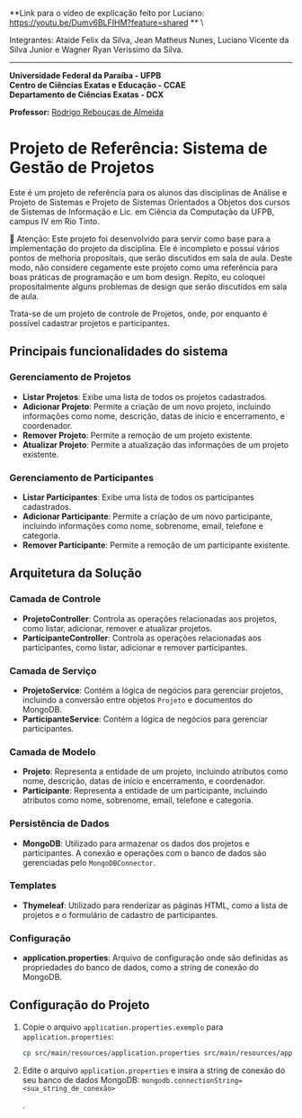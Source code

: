 **Link para o vídeo de explicação feito por Luciano: https://youtu.be/Dumv6BLFIHM?feature=shared ** \

Integrantes: Ataide Felix da Silva, Jean Matheus Nunes, Luciano Vicente da Silva Junior e
Wagner Ryan Verissimo da Silva.


________________________________________________________________________________________________
**Universidade Federal da Paraíba - UFPB** \
**Centro de Ciências Exatas e Educação - CCAE** \
**Departamento de Ciências Exatas - DCX**

**Professor:** [Rodrigo Rebouças de Almeida](http://rodrigor.com)

# Projeto de Referência: Sistema de Gestão de Projetos

Este é um projeto de referência para os alunos das disciplinas de Análise e 
Projeto de Sistemas e Projeto de Sistemas Orientados a Objetos dos cursos de 
Sistemas de Informação e Lic. em Ciência da Computação da UFPB, campus IV em 
Rio Tinto.

🚨 Atenção: Este projeto foi desenvolvido para servir como base para a implementação do 
projeto da disciplina. Ele é incompleto e possui vários pontos de melhoria 
propositais, que serão discutidos em sala de aula. Deste modo, não considere 
cegamente este projeto como uma referência para boas práticas de programação 
e um bom design. Repito, eu coloquei propositalmente alguns problemas de 
design que serão discutidos em sala de aula.

Trata-se de um projeto de controle de Projetos, onde, por enquanto é 
possível cadastrar projetos e participantes.

## Principais funcionalidades do sistema

### Gerenciamento de Projetos
- **Listar Projetos**: Exibe uma lista de todos os projetos cadastrados.
- **Adicionar Projeto**: Permite a criação de um novo projeto, incluindo informações como nome, descrição, datas de início e encerramento, e coordenador.
- **Remover Projeto**: Permite a remoção de um projeto existente.
- **Atualizar Projeto**: Permite a atualização das informações de um projeto existente.

### Gerenciamento de Participantes
- **Listar Participantes**: Exibe uma lista de todos os participantes cadastrados.
- **Adicionar Participante**: Permite a criação de um novo participante, incluindo informações como nome, sobrenome, email, telefone e categoria.
- **Remover Participante**: Permite a remoção de um participante existente.

## Arquitetura da Solução

### Camada de Controle
- **ProjetoController**: Controla as operações relacionadas aos projetos, como listar, adicionar, remover e atualizar projetos.
- **ParticipanteController**: Controla as operações relacionadas aos participantes, como listar, adicionar e remover participantes.

### Camada de Serviço
- **ProjetoService**: Contém a lógica de negócios para gerenciar projetos, incluindo a conversão entre objetos `Projeto` e documentos do MongoDB.
- **ParticipanteService**: Contém a lógica de negócios para gerenciar participantes.

### Camada de Modelo
- **Projeto**: Representa a entidade de um projeto, incluindo atributos como nome, descrição, datas de início e encerramento, e coordenador.
- **Participante**: Representa a entidade de um participante, incluindo atributos como nome, sobrenome, email, telefone e categoria.

### Persistência de Dados
- **MongoDB**: Utilizado para armazenar os dados dos projetos e participantes. A conexão e operações com o banco de dados são gerenciadas pelo `MongoDBConnector`.

### Templates
- **Thymeleaf**: Utilizado para renderizar as páginas HTML, como a lista de projetos e o formulário de cadastro de participantes.

### Configuração
- **application.properties**: Arquivo de configuração onde são definidas as propriedades do banco de dados, como a string de conexão do MongoDB.

## Configuração do Projeto

1. Copie o arquivo `application.properties.exemplo` para `application.properties`:
   ```bash
   cp src/main/resources/application.properties src/main/resources/application.properties
    ```
2. Edite o arquivo `application.properties` e insira a string de conexão do 
   seu banco de dados MongoDB: `mongodb.connectionString=<sua_string_de_conexão>`

   .
